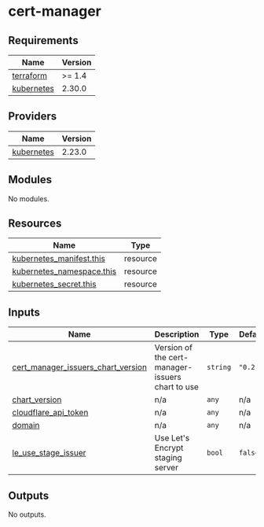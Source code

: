 # cert-manager

<!-- BEGINNING OF PRE-COMMIT-TERRAFORM DOCS HOOK -->
## Requirements

| Name | Version |
|------|---------|
| <a name="requirement_terraform"></a> [terraform](#requirement\_terraform) | >= 1.4 |
| <a name="requirement_kubernetes"></a> [kubernetes](#requirement\_kubernetes) | 2.30.0 |

## Providers

| Name | Version |
|------|---------|
| <a name="provider_kubernetes"></a> [kubernetes](#provider\_kubernetes) | 2.23.0 |

## Modules

No modules.

## Resources

| Name | Type |
|------|------|
| [kubernetes_manifest.this](https://registry.terraform.io/providers/hashicorp/kubernetes/2.30.0/docs/resources/manifest) | resource |
| [kubernetes_namespace.this](https://registry.terraform.io/providers/hashicorp/kubernetes/2.30.0/docs/resources/namespace) | resource |
| [kubernetes_secret.this](https://registry.terraform.io/providers/hashicorp/kubernetes/2.30.0/docs/resources/secret) | resource |

## Inputs

| Name | Description | Type | Default | Required |
|------|-------------|------|---------|:--------:|
| <a name="input_cert_manager_issuers_chart_version"></a> [cert\_manager\_issuers\_chart\_version](#input\_cert\_manager\_issuers\_chart\_version) | Version of the cert-manager-issuers chart to use | `string` | `"0.2.5"` | no |
| <a name="input_chart_version"></a> [chart\_version](#input\_chart\_version) | n/a | `any` | n/a | yes |
| <a name="input_cloudflare_api_token"></a> [cloudflare\_api\_token](#input\_cloudflare\_api\_token) | n/a | `any` | n/a | yes |
| <a name="input_domain"></a> [domain](#input\_domain) | n/a | `any` | n/a | yes |
| <a name="input_le_use_stage_issuer"></a> [le\_use\_stage\_issuer](#input\_le\_use\_stage\_issuer) | Use Let's Encrypt staging server | `bool` | `false` | no |

## Outputs

No outputs.
<!-- END OF PRE-COMMIT-TERRAFORM DOCS HOOK -->
